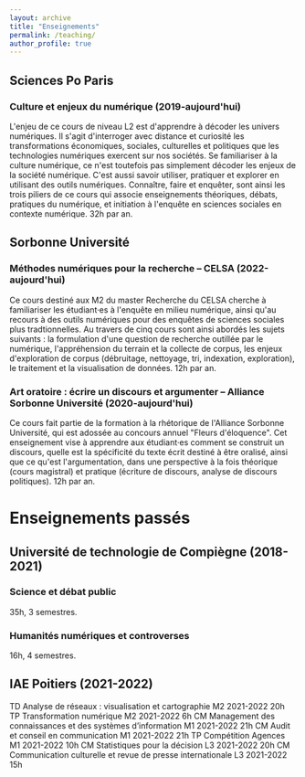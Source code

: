 ```yaml
---
layout: archive
title: "Enseignements"
permalink: /teaching/
author_profile: true
---
```

<!--
{% include base_path %}

{% for post in site.teaching reversed %}
  {% include archive-single.html %}
{% endfor %}
-->

## Sciences Po Paris
### Culture et enjeux du numérique (2019-aujourd'hui)

L'enjeu de ce cours de niveau L2 est d'apprendre à décoder les univers numériques. Il s'agit d'interroger avec distance et curiosité les transformations économiques, sociales, culturelles et politiques que les technologies numériques exercent sur nos sociétés. Se familiariser à la culture numérique, ce n'est toutefois pas simplement décoder les enjeux de la société numérique. C'est aussi savoir utiliser, pratiquer et explorer en utilisant des outils numériques. Connaître, faire et enquêter, sont ainsi les trois piliers de ce cours qui associe enseignements théoriques, débats, pratiques du numérique, et initiation à l'enquête en sciences sociales en contexte numérique. 32h par an.

## Sorbonne Université
### Méthodes numériques pour la recherche – CELSA (2022-aujourd'hui)

Ce cours destiné aux M2 du master Recherche du CELSA cherche à familiariser les étudiant·es à l'enquête en milieu numérique, ainsi qu'au recours à des outils numériques pour des enquêtes de sciences sociales plus tradtionnelles. Au travers de cinq cours sont ainsi abordés les sujets suivants : la formulation d'une question de recherche outillée par le numérique, l'appréhension du terrain et la collecte de corpus, les enjeux d'exploration de corpus (débruitage, nettoyage, tri, indexation, exploration), le traitement et la visualisation de données. 12h par an.

### Art oratoire : écrire un discours et argumenter  – Alliance Sorbonne Université (2020-aujourd'hui)

Ce cours fait partie de la formation à la rhétorique de l'Alliance Sorbonne Université, qui est adossée au concours annuel "Fleurs d'éloquence". Cet enseignement vise à apprendre aux étudiant·es comment se construit un discours, quelle est la spécificité du texte écrit destiné à être oralisé, ainsi que ce qu'est l'argumentation, dans une perspective à la fois théorique (cours magistral) et pratique (écriture de discours, analyse de discours politiques). 12h par an.

# Enseignements passés
## Université de technologie de Compiègne (2018-2021)
### Science et débat public
35h, 3 semestres.

### Humanités numériques et controverses
16h, 4 semestres.

## IAE Poitiers (2021-2022)
TD	Analyse de réseaux : visualisation et cartographie	M2	2021-2022	20h
TP	Transformation numérique 	M2	2021-2022	6h
CM	Management des connaissances et des systèmes d’information 	M1	2021-2022	21h
CM	Audit et conseil en communication	M1	2021-2022	21h
TP	Compétition Agences	M1	2021-2022	10h
CM	Statistiques pour la décision	L3	2021-2022	20h
CM	Communication culturelle et revue de presse internationale 	L3	2021-2022	15h




